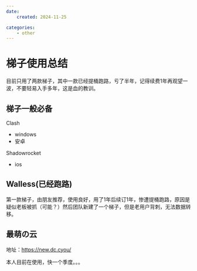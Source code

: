 ```yaml
---
date:
    created: 2024-11-25

categories:
    - other
---
```

# 梯子使用总结

目前只用了两款梯子，其中一款已经提桶跑路，亏了半年，记得续费1年再观望一波，不要轻易入手多年，这是血的教训。

## 梯子一般必备

Clash

- windows
- 安卓

Shadowrocket
- ios

<!-- more -->
## Walless(已经跑路)
第一款梯子，由朋友推荐，使用良好，用了1年后续订1年，惨遭提桶跑路，原因是疑似老板被抓（可能？）然后团队新建了一个梯子，但是老用户背刺，无法数据转移。

## 最萌の云

地址：https://new.dc.cyou/

本人目前在使用，快一个季度。。。

